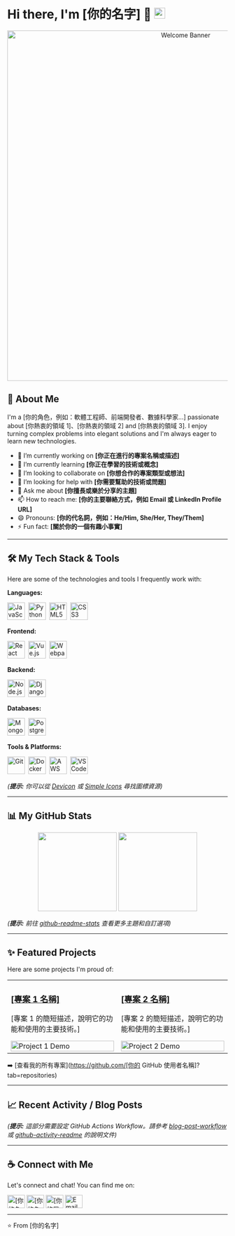 # Hi there, I'm [你的名字] 👋 <img src="https://media.giphy.com/media/hvRJCLFzcasrR4ia7z/giphy.gif" width="25px">

<!-- 可選：在這裡放一個吸睛的 Banner 圖片 -->
<p align="center">
  <img src="[你的 Banner 圖片 URL，例如放在 repo 裡或用圖片託管服務]" alt="Welcome Banner" width="800"/>
</p>

## 🚀 About Me

I'm a [你的角色，例如：軟體工程師、前端開發者、數據科學家...] passionate about [你熱衷的領域 1]、[你熱衷的領域 2] and [你熱衷的領域 3]. I enjoy turning complex problems into elegant solutions and I'm always eager to learn new technologies.

*   🔭 I’m currently working on **[你正在進行的專案名稱或描述]**
*   🌱 I’m currently learning **[你正在學習的技術或概念]**
*   👯 I’m looking to collaborate on **[你想合作的專案類型或想法]**
*   🤔 I’m looking for help with **[你需要幫助的技術或問題]**
*   💬 Ask me about **[你擅長或樂於分享的主題]**
*   📫 How to reach me: **[你的主要聯絡方式，例如 Email 或 LinkedIn Profile URL]**
*   😄 Pronouns: **[你的代名詞，例如：He/Him, She/Her, They/Them]**
*   ⚡ Fun fact: **[關於你的一個有趣小事實]**

---

## 🛠️ My Tech Stack & Tools

Here are some of the technologies and tools I frequently work with:

**Languages:**
<p>
  <img src="[語言圖標 URL，例如：JavaScript]" alt="JavaScript" width="40" height="40"/> 
  <img src="[語言圖標 URL，例如：Python]" alt="Python" width="40" height="40"/> 
  <img src="[語言圖標 URL，例如：HTML5]" alt="HTML5" width="40" height="40"/> 
  <img src="[語言圖標 URL，例如：CSS3]" alt="CSS3" width="40" height="40"/> 
  <!-- 添加更多語言圖標 -->
</p>

**Frontend:**
<p>
  <img src="[前端框架/庫圖標 URL，例如：React]" alt="React" width="40" height="40"/> 
  <img src="[前端框架/庫圖標 URL，例如：Vue]" alt="Vue.js" width="40" height="40"/> 
  <img src="[前端工具圖標 URL，例如：Webpack]" alt="Webpack" width="40" height="40"/> 
  <!-- 添加更多前端技術圖標 -->
</p>

**Backend:**
<p>
  <img src="[後端框架/平台圖標 URL，例如：Node.js]" alt="Node.js" width="40" height="40"/> 
  <img src="[後端框架/平台圖標 URL，例如：Django]" alt="Django" width="40" height="40"/> 
  <!-- 添加更多後端技術圖標 -->
</p>

**Databases:**
<p>
  <img src="[資料庫圖標 URL，例如：MongoDB]" alt="MongoDB" width="40" height="40"/> 
  <img src="[資料庫圖標 URL，例如：PostgreSQL]" alt="PostgreSQL" width="40" height="40"/> 
  <!-- 添加更多資料庫圖標 -->
</p>

**Tools & Platforms:**
<p>
  <img src="[工具/平台圖標 URL，例如：Git]" alt="Git" width="40" height="40"/> 
  <img src="[工具/平台圖標 URL，例如：Docker]" alt="Docker" width="40" height="40"/> 
  <img src="[工具/平台圖標 URL，例如：AWS]" alt="AWS" width="40" height="40"/> 
  <img src="[工具/平台圖標 URL，例如：VS Code]" alt="VS Code" width="40" height="40"/> 
  <!-- 添加更多工具圖標 -->
</p>

*(**提示:** 你可以從 [Devicon](https://devicon.dev/) 或 [Simple Icons](https://simpleicons.org/) 尋找圖標資源)*

---

## 📊 My GitHub Stats

<p align="center">
  <img height="180em" src="https://github-readme-stats.vercel.app/api?username=[你的 GitHub 使用者名稱]&show_icons=true&theme=radical&include_all_commits=true&count_private=true"/>
  <img height="180em" src="https://github-readme-stats.vercel.app/api/top-langs/?username=[你的 GitHub 使用者名稱]&layout=compact&langs_count=8&theme=radical"/>
</p>

*(**提示:** 前往 [github-readme-stats](https://github.com/anuraghazra/github-readme-stats) 查看更多主題和自訂選項)*

<!-- 可選： WakaTime 統計 (如果你使用 WakaTime) -->
<!--
<p align="center">
  <img src="https://github-readme-stats.vercel.app/api/wakatime?username=[你的 WakaTime 使用者名稱]" />
</p>
-->

<!-- 可選： GitHub Readme Snake Game -->
<!--
<p align="center">
 <img src="https://github.com/[你的 GitHub 使用者名稱]/[你的 GitHub 使用者名稱]/blob/output/github-contribution-grid-snake.svg" alt="snake" />
</p>
-->

---

## ✨ Featured Projects

Here are some projects I'm proud of:

<table width="100%">
  <tr>
    <td width="50%" valign="top">
      <h3><a href="[專案 1 的 GitHub 或 Demo 連結]" target="_blank">[專案 1 名稱]</a></h3>
      <p>[專案 1 的簡短描述，說明它的功能和使用的主要技術。]</p>
      <!-- 可選：放一個專案的截圖或 GIF -->
      <img src="[專案 1 的截圖/GIF URL]" alt="Project 1 Demo" width="100%"/>
    </td>
    <td width="50%" valign="top">
      <h3><a href="[專案 2 的 GitHub 或 Demo 連結]" target="_blank">[專案 2 名稱]</a></h3>
      <p>[專案 2 的簡短描述，說明它的功能和使用的主要技術。]</p>
       <!-- 可選：放一個專案的截圖或 GIF -->
      <img src="[專案 2 的截圖/GIF URL]" alt="Project 2 Demo" width="100%"/>
    </td>
  </tr>
  <!-- 你可以添加更多行來展示更多專案 -->
</table>

➡️ [查看我的所有專案](https://github.com/[你的 GitHub 使用者名稱]?tab=repositories)

---

## 📈 Recent Activity / Blog Posts

<!-- 使用 GitHub Actions 自動更新這部分 -->
<!-- 例如，使用 blog-post-workflow -->
<!-- START_SECTION:blog -->
<!-- LATEST_BLOG_POSTS_LIST -->
<!-- END_SECTION:blog -->

<!-- 例如，使用 github-activity-readme -->
<!--START_SECTION:activity-->
<!--RECENT_ACTIVITY:5-->
<!--END_SECTION:activity-->

*(**提示:** 這部分需要設定 GitHub Actions Workflow。請參考 [blog-post-workflow](https://github.com/gautamkrishnar/blog-post-workflow) 或 [github-activity-readme](https://github.com/jamesgeorge007/github-activity-readme) 的說明文件)*

---

## ☕ Connect with Me

Let's connect and chat! You can find me on:

<p align="left">
<a href="[你的 LinkedIn Profile URL]" target="_blank"><img align="center" src="https://raw.githubusercontent.com/rahuldkjain/github-profile-readme-generator/master/src/images/icons/Social/linked-in-alt.svg" alt="[你的名字] LinkedIn" height="30" width="40" /></a>
<a href="[你的 Twitter Profile URL]" target="_blank"><img align="center" src="https://raw.githubusercontent.com/rahuldkjain/github-profile-readme-generator/master/src/images/icons/Social/twitter.svg" alt="[你的名字] Twitter" height="30" width="40" /></a>
<a href="[你的個人網站 URL]" target="_blank"><img align="center" src="https://raw.githubusercontent.com/rahuldkjain/github-profile-readme-generator/master/src/images/icons/Social/rss.svg" alt="[你的個人網站]" height="30" width="40" /></a>
<a href="mailto:[你的 Email 地址]"><img align="center" src="https://simpleicons.org/icons/gmail.svg" alt="Email Me" height="30" width="40" /></a>
<!-- 添加更多社交連結，例如 Medium, Dev.to 等 -->
</p>

---

⭐️ From [你的名字]
